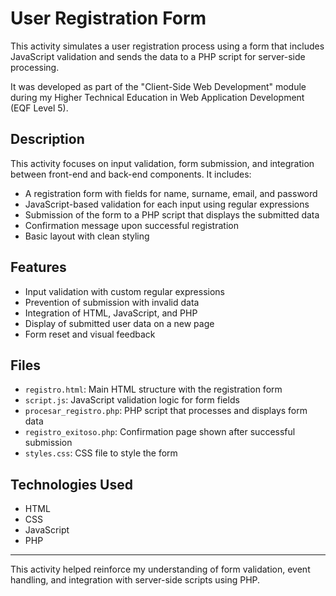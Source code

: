 # User Registration Form

This activity simulates a user registration process using a form that includes JavaScript validation and sends the data to a PHP script for server-side processing.

It was developed as part of the "Client-Side Web Development" module during my Higher Technical Education in Web Application Development (EQF Level 5).

## Description

This activity focuses on input validation, form submission, and integration between front-end and back-end components. It includes:

- A registration form with fields for name, surname, email, and password
- JavaScript-based validation for each input using regular expressions
- Submission of the form to a PHP script that displays the submitted data
- Confirmation message upon successful registration
- Basic layout with clean styling

## Features

- Input validation with custom regular expressions
- Prevention of submission with invalid data
- Integration of HTML, JavaScript, and PHP
- Display of submitted user data on a new page
- Form reset and visual feedback

## Files

- `registro.html`: Main HTML structure with the registration form
- `script.js`: JavaScript validation logic for form fields
- `procesar_registro.php`: PHP script that processes and displays form data
- `registro_exitoso.php`: Confirmation page shown after successful submission
- `styles.css`: CSS file to style the form

## Technologies Used

- HTML
- CSS
- JavaScript
- PHP

---

This activity helped reinforce my understanding of form validation, event handling, and integration with server-side scripts using PHP.